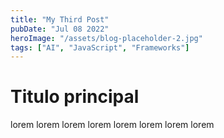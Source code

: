 ```yaml
---
title: "My Third Post"
pubDate: "Jul 08 2022"
heroImage: "/assets/blog-placeholder-2.jpg"
tags: ["AI", "JavaScript", "Frameworks"]
---
```


# Titulo principal

lorem lorem lorem lorem lorem lorem lorem lorem

